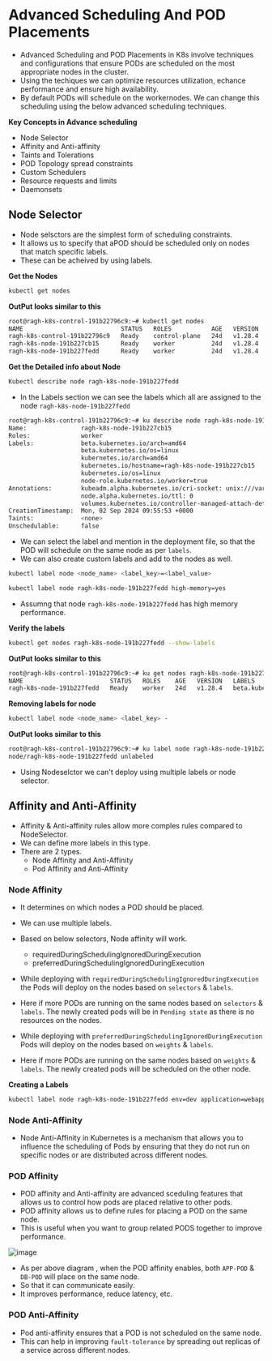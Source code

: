 # Advanced Scheduling And POD Placements
- Advanced Scheduling and POD Placements in K8s involve techniques and configurations that ensure PODs are scheduled on the most appropriate nodes in the cluster.
- Using the techiques we can optimize resources utilization, echance performance and ensure high availability.
- By default PODs will schedule on the workernodes. We can change this scheduling using the below advanced scheduling techniques.

**Key Concepts in Advance scheduling**
- Node Selector
- Affinity and Anti-affinity
- Taints and Tolerations
- POD Topology spread constraints
- Custom Schedulers
- Resource requests and limits
- Daemonsets

## Node Selector
- Node selsctors are the simplest form of scheduling constraints.
- It allows us to specify that aPOD should be scheduled only on nodes that match specific labels.
- These can be acheived by using labels.

**Get the Nodes**
~~~bash
kubectl get nodes
~~~
**OutPut looks similar to this**
~~~bash
root@ragh-k8s-control-191b22796c9:~# kubectl get nodes
NAME                           STATUS   ROLES           AGE   VERSION
ragh-k8s-control-191b22796c9   Ready    control-plane   24d   v1.28.4
ragh-k8s-node-191b227cb15      Ready    worker          24d   v1.28.4
ragh-k8s-node-191b227fedd      Ready    worker          24d   v1.28.4
~~~

**Get the Detailed info about Node**
~~~bash
Kubectl describe node ragh-k8s-node-191b227fedd
~~~

- In the Labels section we can see the labels which all are assigned to the node `ragh-k8s-node-191b227fedd`
~~~bash
root@ragh-k8s-control-191b22796c9:~# ku describe node ragh-k8s-node-191b227cb15
Name:               ragh-k8s-node-191b227cb15
Roles:              worker
Labels:             beta.kubernetes.io/arch=amd64
                    beta.kubernetes.io/os=linux
                    kubernetes.io/arch=amd64
                    kubernetes.io/hostname=ragh-k8s-node-191b227cb15
                    kubernetes.io/os=linux
                    node-role.kubernetes.io/worker=true
Annotations:        kubeadm.alpha.kubernetes.io/cri-socket: unix:///var/run/containerd/containerd.sock
                    node.alpha.kubernetes.io/ttl: 0
                    volumes.kubernetes.io/controller-managed-attach-detach: true
CreationTimestamp:  Mon, 02 Sep 2024 09:55:53 +0000
Taints:             <none>
Unschedulable:      false
~~~
- We can select the label and mention in the deployment file, so that the POD will schedule on the same node as per `labels`.
- We can also create custom labels and add to the nodes as well.
~~~bash
kubectl label node <node_name> <label_key>=<label_value>
~~~
~~~bash
kubectl label node ragh-k8s-node-191b227fedd high-memory=yes
~~~
- Assumng that node `ragh-k8s-node-191b227fedd` has high memory performance.

**Verify the labels**
~~~bash
kubectl get nodes ragh-k8s-node-191b227fedd --show-labels
~~~
**OutPut looks similar to this**

~~~bash
root@ragh-k8s-control-191b22796c9:~# ku get nodes ragh-k8s-node-191b227fedd --show-labels
NAME                        STATUS   ROLES    AGE   VERSION   LABELS
ragh-k8s-node-191b227fedd   Ready    worker   24d   v1.28.4   beta.kubernetes.io/arch=amd64,beta.kubernetes.io/os=linux,high-memory=yes,kubernetes.io/arch=amd64,kubernetes.io/hostname=ragh-k8s-node-191b227fedd,kubernetes.io/os=linux,node-role.kubernetes.io/worker=true
~~~

**Removing labels for node**
~~~bash
kubectl label node <node_name> <label_key> -
~~~
**OutPut looks similar to this**
~~~bash
root@ragh-k8s-control-191b22796c9:~# ku label node ragh-k8s-node-191b227fedd high-memory-
node/ragh-k8s-node-191b227fedd unlabeled
~~~
- Using Nodeselctor we can't deploy using multiple labels or node selector.

## Affinity and Anti-Affinity
- Affinity & Anti-affinity rules allow more comples rules compared to NodeSelector.
- We can define more labels in this type.
- There are 2 types.
   - Node Affinity and Anti-Affinity
   - Pod Affinity and Anti-Affinity

### Node Affinity
- It determines on which nodes a POD should be placed.
- We can use multiple labels.
- Based on below selectors, Node affinity will work.
    - requiredDuringSchedulingIgnoredDuringExecution
    - preferredDuringSchedulingIgnoredDuringExecution
- While deploying with `requiredDuringSchedulingIgnoredDuringExecution` the Pods will deploy on the nodes based on `selectors` & `labels`.
- Here if more PODs are running on the same nodes based on `selectors` & `labels`. The newly created pods will be in `Pending state` as there is no resources on the nodes.
  
- While deploying with `preferredDuringSchedulingIgnoredDuringExecution` Pods will deploy on the nodes based on `weights` & `labels`.
- Here if more PODs are running on the same nodes based on `weights` & `labels`. The newly created pods will be scheduled on the other node.

**Creating a Labels**
~~~bash
kubectl label node ragh-k8s-node-191b227fedd env=dev application=webapp
~~~

### Node Anti-Affinity
- Node Anti-Affinity in Kubernetes is a mechanism that allows you to influence the scheduling of Pods by ensuring that they do not run on specific nodes or are distributed across different nodes.

### POD Affinity
- POD affinity and Anti-affinity are advanced sceduling features that allows us to control how pods are placed relative to other pods.
- POD affinity allows us to define rules for placing a POD on the same node.
- This is useful when you want to group related PODS together to improve performance.

![image](https://github.com/user-attachments/assets/100e3e33-78a6-4e97-9c36-ceefea3f6b33)

- As per above diagram , when the POD affinity enables, both `APP-POD` & `DB-POD` will place on the same node.
- So that it can communicate easily.
- It improves performance, reduce latency, etc.

### POD Anti-Affinity
- Pod anti-affinity ensures that a POD is not scheduled on the same node.
- This can help in improving `fault-tolerance` by spreading out replicas of a service across different nodes.
